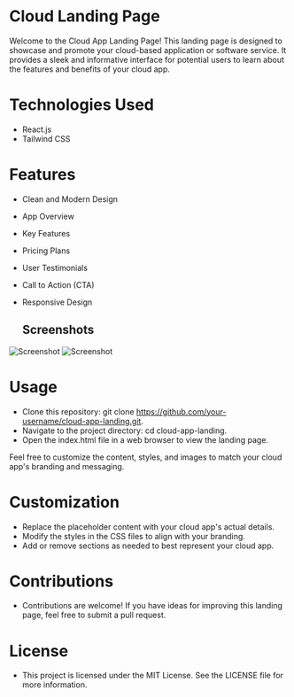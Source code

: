 
# Cloud Landing Page 

Welcome to the Cloud App Landing Page! This landing page is designed to showcase and promote your cloud-based application or software service. It provides a sleek and informative interface for potential users to learn about the features and benefits of your cloud app.

# Technologies Used

- React.js
- Tailwind CSS

# Features

- Clean and Modern Design
- App Overview
- Key Features
- Pricing Plans
- User Testimonials
- Call to Action (CTA)
- Responsive Design

  ## Screenshots

![Screenshot](https://i.imgur.com/n54IX97.png)
![Screenshot](https://i.imgur.com/BRFNF7c.png)

# Usage

- Clone this repository: git clone https://github.com/your-username/cloud-app-landing.git.
- Navigate to the project directory: cd cloud-app-landing.
- Open the index.html file in a web browser to view the landing page.

Feel free to customize the content, styles, and images to match your cloud app's branding and messaging.

# Customization

- Replace the placeholder content with your cloud app's actual details.
- Modify the styles in the CSS files to align with your branding.
- Add or remove sections as needed to best represent your cloud app.

# Contributions

- Contributions are welcome! If you have ideas for improving this landing page, feel free to submit a pull request.

# License

- This project is licensed under the MIT License. See the LICENSE file for more information.
